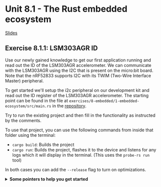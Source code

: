 # Unit 8.1 - The Rust embedded ecosystem

<a href="/rust-training/slides/8_1-embedded-ecosystem/" target="_blank">Slides</a>

## Exercise 8.1.1: LSM303AGR ID
Use our newly gained knowledge to get our first application running and read out the ID of the LSM303AGR accelerometer.
We can communicate with the LSM303AGR using the I2C that is present on the micro:bit board. Note that the nRF52833 supports I2C with its TWIM (Two-Wire Interface Master) peripheral.

To get started we'll setup the i2c peripheral on our development kit and read out the ID register of the LSM303AGR accelerometer.
The starting point can be found in the file at `exercises/8-embedded/1-embedded-ecosystem/src/main.rs` in the [repository](https://github.com/tweedegolf/rust-training).

Try to run the existing project and then fill in the functionality as instructed by the comments.

To use that project, you can use the following commands from inside that folder using the terminal:
- `cargo build`: Builds the project
- `cargo run`: Builds the project, flashes it to the device and listens for any logs which it will display in the terminal. (This uses the `probe-rs run` tool)

In both cases you can add the `--release` flag to turn on optimizations.

<details>
    <summary><b>Some pointers to help you get started</b></summary>

- You can find the documentation on the HAL here on [docs.rs](https://docs.rs/embassy-nrf/latest/embassy_nrf/twim/struct.Twim.html). This website aggregates documentation on virtually every crate published on <https://crates.io>.
- To find out how to configure I2C for the nRF52833: [embassy-nrf TWIM demo example](https://github.com/embassy-rs/embassy/blob/main/examples/nrf52840/src/bin/twim.rs).
- You can find the LSM303AGR data sheet here: <https://www.st.com/resource/en/datasheet/lsm303agr.pdf>. You can find the accelerometer device ID in the `WHO_AM_I_A` register, at register address `0x0F`. You'll need `0x19` to address the accelerometer itself.
- Use the [`Twim::blocking_write_then_read`](https://docs.embassy.dev/embassy-nrf/git/nrf52833/twim/struct.Twim.html#method.blocking_write_read) method to first write the device address, then write the register address, and then read its contents into a buffer.
</details>

